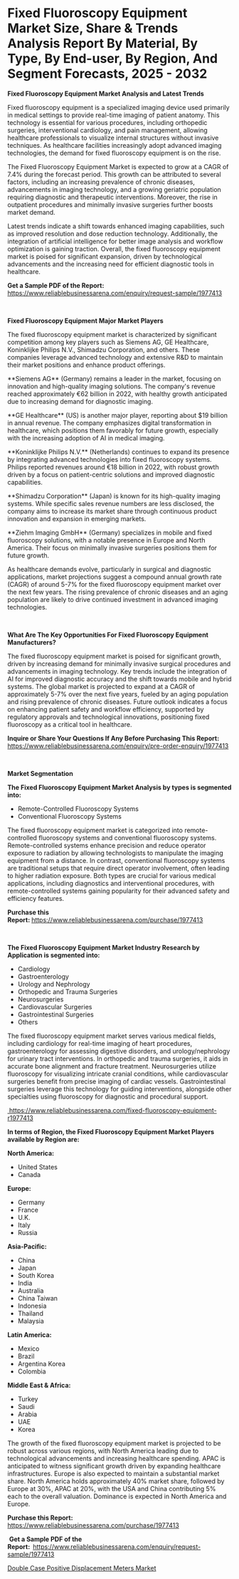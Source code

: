 <p><h1>Fixed Fluoroscopy Equipment Market Size, Share & Trends Analysis Report By Material, By Type, By End-user, By Region, And Segment Forecasts, 2025 - 2032</h1></p><p><strong>Fixed Fluoroscopy Equipment Market Analysis and Latest Trends</strong></p>
<p><p>Fixed fluoroscopy equipment is a specialized imaging device used primarily in medical settings to provide real-time imaging of patient anatomy. This technology is essential for various procedures, including orthopedic surgeries, interventional cardiology, and pain management, allowing healthcare professionals to visualize internal structures without invasive techniques. As healthcare facilities increasingly adopt advanced imaging technologies, the demand for fixed fluoroscopy equipment is on the rise.</p><p>The Fixed Fluoroscopy Equipment Market is expected to grow at a CAGR of 7.4% during the forecast period. This growth can be attributed to several factors, including an increasing prevalence of chronic diseases, advancements in imaging technology, and a growing geriatric population requiring diagnostic and therapeutic interventions. Moreover, the rise in outpatient procedures and minimally invasive surgeries further boosts market demand. </p><p>Latest trends indicate a shift towards enhanced imaging capabilities, such as improved resolution and dose reduction technology. Additionally, the integration of artificial intelligence for better image analysis and workflow optimization is gaining traction. Overall, the fixed fluoroscopy equipment market is poised for significant expansion, driven by technological advancements and the increasing need for efficient diagnostic tools in healthcare.</p></p>
<p><strong>Get a Sample PDF of the Report:&nbsp;</strong> <a href="https://www.reliablebusinessarena.com/enquiry/request-sample/1977413?utm_campaign=2882&utm_medium=2&utm_source=Github&utm_content=ia&utm_term=01032025&utm_id=fixed-fluoroscopy-equipment">https://www.reliablebusinessarena.com/enquiry/request-sample/1977413</a></p>
<p>&nbsp;</p>
<p><strong>Fixed Fluoroscopy Equipment Major Market Players</strong></p>
<p><p>The fixed fluoroscopy equipment market is characterized by significant competition among key players such as Siemens AG, GE Healthcare, Koninklijke Philips N.V., Shimadzu Corporation, and others. These companies leverage advanced technology and extensive R&D to maintain their market positions and enhance product offerings.</p><p>**Siemens AG** (Germany) remains a leader in the market, focusing on innovation and high-quality imaging solutions. The company's revenue reached approximately €62 billion in 2022, with healthy growth anticipated due to increasing demand for diagnostic imaging.</p><p>**GE Healthcare** (US) is another major player, reporting about $19 billion in annual revenue. The company emphasizes digital transformation in healthcare, which positions them favorably for future growth, especially with the increasing adoption of AI in medical imaging.</p><p>**Koninklijke Philips N.V.** (Netherlands) continues to expand its presence by integrating advanced technologies into fixed fluoroscopy systems. Philips reported revenues around €18 billion in 2022, with robust growth driven by a focus on patient-centric solutions and improved diagnostic capabilities.</p><p>**Shimadzu Corporation** (Japan) is known for its high-quality imaging systems. While specific sales revenue numbers are less disclosed, the company aims to increase its market share through continuous product innovation and expansion in emerging markets.</p><p>**Ziehm Imaging GmbH** (Germany) specializes in mobile and fixed fluoroscopy solutions, with a notable presence in Europe and North America. Their focus on minimally invasive surgeries positions them for future growth.</p><p>As healthcare demands evolve, particularly in surgical and diagnostic applications, market projections suggest a compound annual growth rate (CAGR) of around 5-7% for the fixed fluoroscopy equipment market over the next few years. The rising prevalence of chronic diseases and an aging population are likely to drive continued investment in advanced imaging technologies.</p></p>
<p>&nbsp;</p>
<p><strong>What Are The Key Opportunities For Fixed Fluoroscopy Equipment Manufacturers?</strong></p>
<p><p>The fixed fluoroscopy equipment market is poised for significant growth, driven by increasing demand for minimally invasive surgical procedures and advancements in imaging technology. Key trends include the integration of AI for improved diagnostic accuracy and the shift towards mobile and hybrid systems. The global market is projected to expand at a CAGR of approximately 5-7% over the next five years, fueled by an aging population and rising prevalence of chronic diseases. Future outlook indicates a focus on enhancing patient safety and workflow efficiency, supported by regulatory approvals and technological innovations, positioning fixed fluoroscopy as a critical tool in healthcare.</p></p>
<p><strong>Inquire or Share Your Questions If Any Before Purchasing This Report:</strong> <a href="https://www.reliablebusinessarena.com/enquiry/pre-order-enquiry/1977413?utm_campaign=2882&utm_medium=2&utm_source=Github&utm_content=ia&utm_term=01032025&utm_id=fixed-fluoroscopy-equipment">https://www.reliablebusinessarena.com/enquiry/pre-order-enquiry/1977413</a></p>
<p>&nbsp;</p>
<p><strong>Market Segmentation</strong></p>
<p><strong>The Fixed Fluoroscopy Equipment Market Analysis by types is segmented into:</strong></p>
<p><ul><li>Remote-Controlled Fluoroscopy Systems</li><li>Conventional Fluoroscopy Systems</li></ul></p>
<p><p>The fixed fluoroscopy equipment market is categorized into remote-controlled fluoroscopy systems and conventional fluoroscopy systems. Remote-controlled systems enhance precision and reduce operator exposure to radiation by allowing technologists to manipulate the imaging equipment from a distance. In contrast, conventional fluoroscopy systems are traditional setups that require direct operator involvement, often leading to higher radiation exposure. Both types are crucial for various medical applications, including diagnostics and interventional procedures, with remote-controlled systems gaining popularity for their advanced safety and efficiency features.</p></p>
<p><strong>Purchase this Report:&nbsp;</strong><a href="https://www.reliablebusinessarena.com/purchase/1977413?utm_campaign=2882&utm_medium=2&utm_source=Github&utm_content=ia&utm_term=01032025&utm_id=fixed-fluoroscopy-equipment">https://www.reliablebusinessarena.com/purchase/1977413</a></p>
<p>&nbsp;</p>
<p><strong>The Fixed Fluoroscopy Equipment Market Industry Research by Application is segmented into:</strong></p>
<p><ul><li>Cardiology</li><li>Gastroenterology</li><li>Urology and Nephrology</li><li>Orthopedic and Trauma Surgeries</li><li>Neurosurgeries</li><li>Cardiovascular Surgeries</li><li>Gastrointestinal Surgeries</li><li>Others</li></ul></p>
<p><p>The fixed fluoroscopy equipment market serves various medical fields, including cardiology for real-time imaging of heart procedures, gastroenterology for assessing digestive disorders, and urology/nephrology for urinary tract interventions. In orthopedic and trauma surgeries, it aids in accurate bone alignment and fracture treatment. Neurosurgeries utilize fluoroscopy for visualizing intricate cranial conditions, while cardiovascular surgeries benefit from precise imaging of cardiac vessels. Gastrointestinal surgeries leverage this technology for guiding interventions, alongside other specialties using fluoroscopy for diagnostic and procedural support.</p></p>
<p><a href="https://www.reliablebusinessarena.com/fixed-fluoroscopy-equipment-r1977413?utm_campaign=2882&utm_medium=2&utm_source=Github&utm_content=ia&utm_term=01032025&utm_id=fixed-fluoroscopy-equipment">&nbsp;https://www.reliablebusinessarena.com/fixed-fluoroscopy-equipment-r1977413</a></p>
<p><strong>In terms of Region, the Fixed Fluoroscopy Equipment Market Players available by Region are:</strong></p>
<p>
    <p> <strong> North America: </strong>
        <ul>
            <li>United States</li>
            <li>Canada</li>
        </ul>
        </p> 
    <p> <strong> Europe: </strong>
        <ul>
            <li>Germany</li>
            <li>France</li>
            <li>U.K.</li>
            <li>Italy</li>
            <li>Russia</li>
        </ul>
        </p> 
    <p> <strong> Asia-Pacific: </strong>
        <ul>
            <li>China</li>
            <li>Japan</li>
            <li>South Korea</li>
            <li>India</li>
            <li>Australia</li>
            <li>China Taiwan</li>
            <li>Indonesia</li>
            <li>Thailand</li>
            <li>Malaysia</li>
        </ul>
        </p> 
    <p> <strong> Latin America: </strong>
        <ul>
            <li>Mexico</li>
            <li>Brazil</li>
            <li>Argentina Korea</li>
            <li>Colombia</li>
        </ul>
        </p> 
    <p> <strong> Middle East & Africa: </strong>
        <ul>
            <li>Turkey</li>
            <li>Saudi</li>
            <li>Arabia</li>
            <li>UAE</li>
            <li>Korea</li>
        </ul>
    </p>
    </p>
<p><p>The growth of the fixed fluoroscopy equipment market is projected to be robust across various regions, with North America leading due to technological advancements and increasing healthcare spending. APAC is anticipated to witness significant growth driven by expanding healthcare infrastructures. Europe is also expected to maintain a substantial market share. North America holds approximately 40% market share, followed by Europe at 30%, APAC at 20%, with the USA and China contributing 5% each to the overall valuation. Dominance is expected in North America and Europe.</p></p>
<p><strong>Purchase this Report: </strong><a href="https://www.reliablebusinessarena.com/purchase/1977413?utm_campaign=2882&utm_medium=2&utm_source=Github&utm_content=ia&utm_term=01032025&utm_id=fixed-fluoroscopy-equipment">https://www.reliablebusinessarena.com/purchase/1977413</a></p>
<p>&nbsp;<strong>Get a Sample PDF of the Report:&nbsp;&nbsp;</strong><a href="https://www.reliablebusinessarena.com/enquiry/request-sample/1977413?utm_campaign=2882&utm_medium=2&utm_source=Github&utm_content=ia&utm_term=01032025&utm_id=fixed-fluoroscopy-equipment">https://www.reliablebusinessarena.com/enquiry/request-sample/1977413</a></p>
<p><strong></strong></p>
<p><p><a href="https://github.com/chaturberville8181/Market-Research-Report-List-1/blob/main/double-case-positive-displacement-meters-market.md?utm_campaign=2882&utm_medium=2&utm_source=Github&utm_content=ia&utm_term=01032025&utm_id=fixed-fluoroscopy-equipment">Double Case Positive Displacement Meters Market</a></p></p>